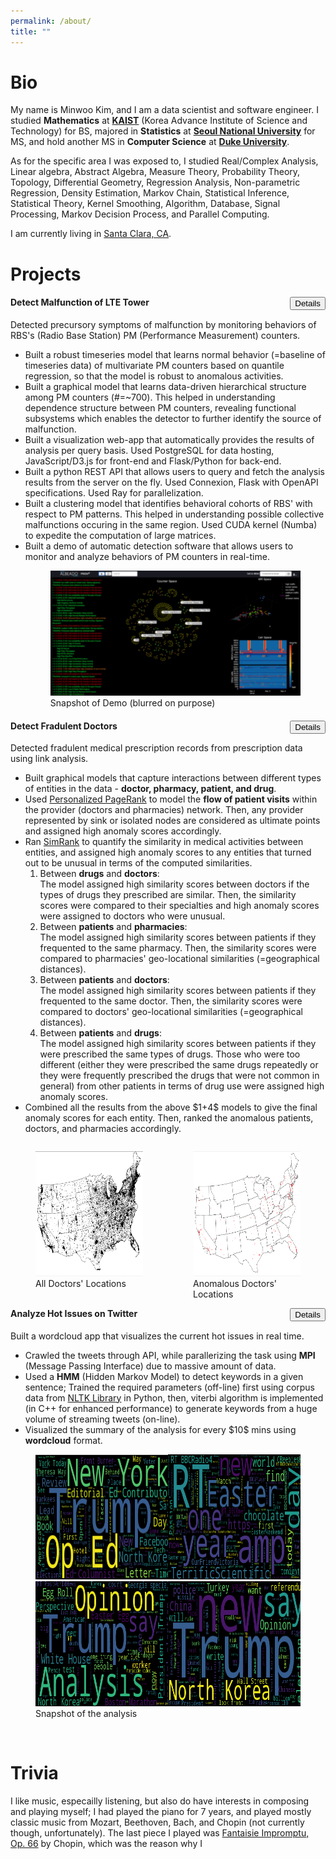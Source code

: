 ```yaml
---
permalink: /about/
title: ""
---
```

<h1 id="bio">Bio</h1>
<div>
<p>
My name is Minwoo Kim, and I am a data scientist and software engineer.
I studied <b>Mathematics</b> at <a href="https://en.wikipedia.org/wiki/KAIST" target="_blank"><b>KAIST</b></a> (Korea Advance Institute of Science and Technology) for BS, majored in <b>Statistics</b> at <a href="https://en.wikipedia.org/wiki/Seoul_National_University" target="_blank"><b>Seoul National University</b></a> for MS, and hold another MS in <b>Computer Science</b> at <a href="https://en.wikipedia.org/wiki/Duke_University" target="_blank"><b>Duke University</b></a>.
</p>

<p>As for the specific area I was exposed to, I studied Real/Complex Analysis, Linear algebra, Abstract Algebra, Measure Theory, Probability Theory, Topology, Differential Geometry, Regression Analysis, Non-parametric Regression, Density Estimation, Markov Chain, Statistical Inference, Statistical Theory, Kernel Smoothing, Algorithm, Database, Signal Processing, Markov Decision Process, and Parallel Computing.
</p>



<p>
I am currently living in
<i class="fa fa-map-marker-alt"></i>
<a href="https://www.google.com/maps/place/Santa+Clara,+CA/@37.3709535,-122.002572,13z/data=!3m1!4b1!4m5!3m4!1s0x808fb7815c08c193:0xe475a47ca3c0bfc0!8m2!3d37.3541079!4d-121.9552356" target="_blank">Santa Clara, CA</a>.
</p>
</div>

<h1 id="projects">Projects</h1>
<!---  
====================================================================================================
--->
<h4>
<i class="fa fa-tasks" aria-hidden="true"></i>
Detect Malfunction of LTE Tower
<button type="button" class="collapsible" id="coll1_button" style="float:right;">Details
<i class="fa fa-arrow-down" aria-hidden="true"></i>
</button>
</h4>

<div>
Detected precursory symptoms of malfunction by monitoring behaviors of RBS's (Radio Base Station) PM (Performance Measurement) counters.
</div>

<div class="content" id="coll1">
<ul>
<li>
Built a robust timeseries model that learns normal behavior (=baseline of timeseries data) of multivariate PM  counters based on quantile regression, so that the model is robust to anomalous activities.
</li>
<li>
Built a graphical model that learns data-driven hierarchical structure among PM counters (#=~700). This helped in understanding dependence structure between PM counters, revealing functional subsystems which enables the detector to further identify the source of malfunction.
</li>

<li>
Built a visualization web-app that automatically provides the results of analysis per query basis. Used PostgreSQL for data hosting, JavaScript/D3.js for front-end and Flask/Python for back-end.
</li>

<li>
Built a python REST API that allows users to query and fetch the analysis results from the server on the fly. Used Connexion, Flask with OpenAPI specifications. Used Ray for parallelization.
</li>

<li>
Built a clustering model that identifies behavioral cohorts of RBS' with respect to PM patterns. This helped in understanding possible collective malfunctions occuring in the same region. Used CUDA kernel (Numba) to expedite the computation of large matrices.
</li>

<li>
Built a demo of automatic detection software that allows users to monitor and analyze behaviors of PM counters in real-time. 
</li>
<div>
<figure>
<img src="/assets/images/about/demo_snapshot_blurred.png">
<figcaption>Snapshot of Demo (blurred on purpose)</figcaption>
</figure>
</div>

<!---
<li>
classified fault types based on the geo-spatial co-occurrence patterns using
graphical models.
</li>
--->
</ul>
</div>


<!---  
====================================================================================================
--->
<h4>
<i class="fa fa-tasks" aria-hidden="true"></i>
Detect Fradulent Doctors
<button type="button" class="collapsible" id="coll2_button" style="float:right;">Details
<i class="fa fa-arrow-down" aria-hidden="true"></i>
</button>
</h4>

<div>
Detected fradulent medical prescription records from prescription data using link analysis.
</div>

<div class="content" id="coll2">
<ul>
<li>Built graphical models that capture interactions between different types of entities in the data - <b>doctor, pharmacy, patient, and drug</b>.
</li>
<li>Used <a href="https://en.wikipedia.org/wiki/PageRank#Internet_use" target="_blank">Personalized PageRank</a> to model the <b>flow of patient visits</b> within the provider (doctors and pharmacies) network. Then, any provider represented by sink or isolated nodes are considered as
ultimate points and assigned high anomaly scores accordingly.
</li>
<li>
Ran <a href="https://en.wikipedia.org/wiki/SimRank" target="_blank">SimRank</a> to quantify the similarity in medical activities between entities, and assigned high anomaly scores to any entities that turned out to be unusual in terms of the computed similarities.
<ol>
<li>Between <b>drugs</b> and <b>doctors</b>: <br>
The model assigned high similarity scores between doctors if the types of drugs they prescribed are similar. Then, the similarity scores were compared to their specialties and high anomaly scores were assigned to doctors who were unusual.
</li>
<li>Between <b>patients</b> and <b>pharmacies</b>: <br>
The model assigned high similarity scores between patients if they frequented to the same pharmacy.
Then, the similarity scores were compared to pharmacies' geo-locational similarities (=geographical distances).
</li>
<li>Between <b>patients</b> and <b>doctors</b>: <br>
The model assigned high similarity scores between patients if they frequented to the same doctor.
Then, the similarity scores were compared to doctors' geo-locational similarities (=geographical distances).
</li>
<li>Between <b>patients</b> and <b>drugs</b>: <br>
The model assigned high similarity scores between patients if they were prescribed the same types of drugs. Those who were too different (either they were prescribed the same drugs repeatedly or they were frequently prescribed the drugs that were not common in general) from other patients in terms of drug use were assigned high anomaly scores.
</li>
</ol>
<li>
Combined all the results from the above $1+4$ models to give the final anomaly scores for each entity.
Then, ranked the anomalous patients, doctors, and pharmacies accordingly.
</li>
</li>
<!---
<li>Reported suscipicious activities to medical insurance company so that they can focus on the suggested cases and further investigate them: this greatly reduced the cost for the duty of on-site investigation.
</li>
--->
</ul>

<div>
    <div style="width:50%;float:left;">
        <figure>
	  <img src="/assets/images/about/alldocs.png"
           style="width:100%; height:200px;">
          <figcaption>All Doctors' Locations</figcaption>
        </figure>
    </div>
    <div style="width:50%;float:left;">
        <figure>
	  <img src="/assets/images/about/frauddocs.png"
          style="width:100%; height:200px;">
          <figcaption>Anomalous Doctors' Locations</figcaption>
        </figure>
    </div>
</div>

</div>
<!---  
====================================================================================================
--->
<h4>
<i class="fa fa-tasks" aria-hidden="true"></i>
Analyze Hot Issues on Twitter
<button type="button" class="collapsible" id="coll3_button" style="float:right;">Details
<i class="fa fa-arrow-down" aria-hidden="true"></i>
</button>
</h4>

<div>
Built a wordcloud app that visualizes the current hot issues in real time.
</div>

<div class="content" id="coll3">
<ul>
<li>
Crawled the tweets through API, while parallerizing the task using <b>MPI</b> (Message Passing Interface) due to massive amount of data.
</li>
<li>
Used a <b>HMM</b> (Hidden Markov Model) to detect keywords in a given sentence; Trained the required parameters (off-line) first using corpus data
from <a href="https://www.nltk.org/" target="_blank">NLTK Library</a> in Python,
then, viterbi algorithm is implemented (in C++ for enhanced performance) to generate keywords from a huge volume of streaming tweets (on-line).
</li>
<li>
Visualized the summary of the analysis for every $10$ mins using <b>wordcloud</b> format.
</li>
</ul>

<div>
<figure>
    <div style="width:50%;float:left;">
	<img src="/assets/images/about/NYT.png"
         style="width:100%; height:200px;">
    </div>
    <div style="width:50%;float:left;">
	<img src="/assets/images/about/BBC.png"
         style="width:100%; height:200px;">
    </div>
    <div style="width:50%;float:left;">
	<img src="/assets/images/about/wapost.png"
         style="width:100%; height:200px;">
    </div>
    <div style="width:50%;float:left;">
	<img src="/assets/images/about/WSJ.png"
         style="width:100%; height:200px;">
    </div>
<figcaption>Snapshot of the analysis</figcaption>
</figure>
</div>
</div>
&nbsp;

<h1 id="trivia">Trivia</h1>
<p>
I like music, especailly listening, but also do have interests in
composing and playing myself; I had played the piano for 7 years, and played mostly classic music from Mozart, Beethoven, Bach, and Chopin (not currently though, unfortunately).
The last piece I played was <a href="https://www.youtube.com/watch?v=75x6DncZDgI" target="_blank">Fantaisie Impromptu, Op. 66</a> by Chopin,
which was the reason why I 
</p>




